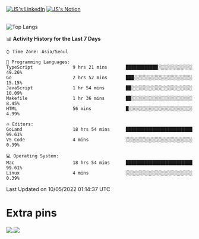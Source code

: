 
[![JS's LinkedIn](https://img.shields.io/badge/LinkedIn-blue?style=for-the-badge&logo=linkedin)](https://www.linkedin.com/in/jaeseung-lee-5a2a32139/) 
[![JS's Notion](https://img.shields.io/badge/Notion-black?style=for-the-badge&logo=notion)](https://bit.ly/ljswiki1) <br><br>
<!-- ![JS's GitHub stats](https://github-readme-stats-lemon-five.vercel.app/api?username=tkxkd0159&hide=contribs,prs,stars,issues&show_icons=true&theme=react&include_all_commits=true)   -->
![Top Langs](https://github-readme-stats-lemon-five.vercel.app/api/top-langs/?username=tkxkd0159&layout=compact&hide=jupyter%20notebook,scss,html,css&langs_count=10)  


<!--START_SECTION:waka-->
📊 **Activity History for the Last 7 Days** 

```text
⌚︎ Time Zone: Asia/Seoul

💬 Programming Languages: 
TypeScript               9 hrs 21 mins       ████████████░░░░░░░░░░░░░   49.26% 
Go                       2 hrs 52 mins       ███░░░░░░░░░░░░░░░░░░░░░░   15.15% 
JavaScript               1 hr 54 mins        ██░░░░░░░░░░░░░░░░░░░░░░░   10.09% 
Makefile                 1 hr 36 mins        ██░░░░░░░░░░░░░░░░░░░░░░░   8.45% 
HTML                     56 mins             █░░░░░░░░░░░░░░░░░░░░░░░░   4.99%

🔥 Editors: 
GoLand                   18 hrs 54 mins      █████████████████████████   99.61% 
VS Code                  4 mins              ░░░░░░░░░░░░░░░░░░░░░░░░░   0.39%

💻 Operating System: 
Mac                      18 hrs 54 mins      █████████████████████████   99.61% 
Linux                    4 mins              ░░░░░░░░░░░░░░░░░░░░░░░░░   0.39%

```


 Last Updated on 10/05/2022 01:14:37 UTC
<!--END_SECTION:waka-->

# Extra pins
<a href="https://github.com/tkxkd0159/go-chain">
  <img align="center" src="https://github-readme-stats-lemon-five.vercel.app/api/pin/?username=tkxkd0159&repo=go-chain&theme=react" />
</a>
<a href="https://github.com/tkxkd0159/dsalgo">
  <img align="center" src="https://github-readme-stats-lemon-five.vercel.app/api/pin/?username=tkxkd0159&repo=dsalgo&theme=react" />
</a>

<!---
- 🔭 I’m currently working on ...
- 🌱 I’m currently learning blockchain and distributed network
- 👯 I’m looking to collaborate on ...
- 🤔 I’m looking for help with ...
- 💬 Ask me about ...
- 📫 How to reach me: ...
- 😄 Pronouns: ...
- ⚡ Fun fact: ...
-->
